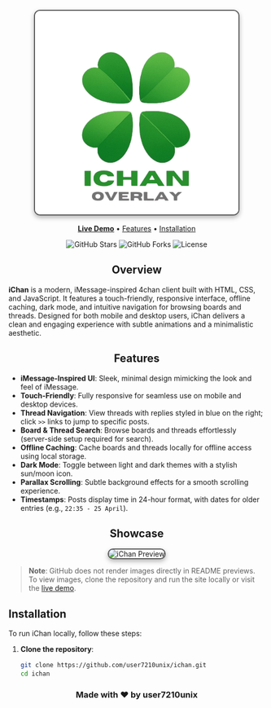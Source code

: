 <p align="center">
  <img src="assets/images/logo.png" alt="iChan Logo" width="400" style="border: 2px solid #555; border-radius: 12px; box-shadow: 0 4px 10px rgba(0, 0, 0, 0.3);"/>
</p>

<p align="center">
  <a href="https://user7210unix.github.io/ichan/"><strong>Live Demo</strong></a> •
  <a href="#features">Features</a> •
  <a href="#installation">Installation</a> 
</p>

<p align="center">
  <img src="https://img.shields.io/github/stars/user7210unix/ichan?style=flat-square" alt="GitHub Stars"/>
  <img src="https://img.shields.io/github/forks/user7210unix/ichan?style=flat-square" alt="GitHub Forks"/>
  <img src="https://img.shields.io/github/license/user7210unix/ichan?style=flat-square" alt="License"/>
</p>

<div align="center">

## Overview

<div align="left">

**iChan** is a modern, iMessage-inspired 4chan client built with HTML, CSS, and JavaScript. It features a touch-friendly, responsive interface, offline caching, dark mode, and intuitive navigation for browsing boards and threads. Designed for both mobile and desktop users, iChan delivers a clean and engaging experience with subtle animations and a minimalistic aesthetic.

<div align="center">

## Features

<div align="left">

- **iMessage-Inspired UI**: Sleek, minimal design mimicking the look and feel of iMessage.
- **Touch-Friendly**: Fully responsive for seamless use on mobile and desktop devices.
- **Thread Navigation**: View threads with replies styled in blue on the right; click `>>` links to jump to specific posts.
- **Board & Thread Search**: Browse boards and threads effortlessly (server-side setup required for search).
- **Offline Caching**: Cache boards and threads locally for offline access using local storage.
- **Dark Mode**: Toggle between light and dark themes with a stylish sun/moon icon.
- **Parallax Scrolling**: Subtle background effects for a smooth scrolling experience.
- **Timestamps**: Posts display time in 24-hour format, with dates for older entries (e.g., `22:35 - 25 April`).

<div align="center">

## Showcase

<div align="left">

<p align="center">
  <img src="assets/images/photo.png" alt="iChan Preview" width="600" style="border: 2px solid #555; border-radius: 12px; box-shadow: 0 4px 10px rgba(0, 0, 0, 0.3);"/>
</p>

<div align="left">

> **Note**: GitHub does not render images directly in README previews. To view images, clone the repository and run the site locally or visit the [live demo](https://user7210unix.github.io/ichan/).

## Installation

To run iChan locally, follow these steps:

1. **Clone the repository**:
   ```bash
   git clone https://github.com/user7210unix/ichan.git
   cd ichan
   ```
<div align="center">
  
### Made with ❤️ by user7210unix
